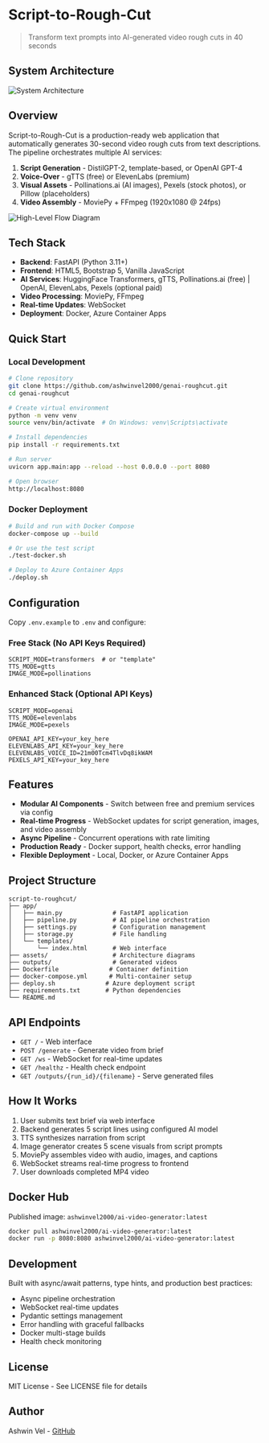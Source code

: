# Script-to-Rough-Cut

> Transform text prompts into AI-generated video rough cuts in 40 seconds

## System Architecture
![System Architecture](assets/system_architecture.png)

## Overview

Script-to-Rough-Cut is a production-ready web application that automatically generates 30-second video rough cuts from text descriptions. The pipeline orchestrates multiple AI services:

1. **Script Generation** - DistilGPT-2, template-based, or OpenAI GPT-4
2. **Voice-Over** - gTTS (free) or ElevenLabs (premium)
3. **Visual Assets** - Pollinations.ai (AI images), Pexels (stock photos), or Pillow (placeholders)
4. **Video Assembly** - MoviePy + FFmpeg (1920x1080 @ 24fps)

![High-Level Flow Diagram](assets/high_level_flow.png)

## Tech Stack

- **Backend**: FastAPI (Python 3.11+)
- **Frontend**: HTML5, Bootstrap 5, Vanilla JavaScript
- **AI Services**: HuggingFace Transformers, gTTS, Pollinations.ai (free) | OpenAI, ElevenLabs, Pexels (optional paid)
- **Video Processing**: MoviePy, FFmpeg
- **Real-time Updates**: WebSocket
- **Deployment**: Docker, Azure Container Apps

## Quick Start

### Local Development

```bash
# Clone repository
git clone https://github.com/ashwinvel2000/genai-roughcut.git
cd genai-roughcut

# Create virtual environment
python -m venv venv
source venv/bin/activate  # On Windows: venv\Scripts\activate

# Install dependencies
pip install -r requirements.txt

# Run server
uvicorn app.main:app --reload --host 0.0.0.0 --port 8080

# Open browser
http://localhost:8080
```

### Docker Deployment

```bash
# Build and run with Docker Compose
docker-compose up --build

# Or use the test script
./test-docker.sh

# Deploy to Azure Container Apps
./deploy.sh
```

## Configuration

Copy `.env.example` to `.env` and configure:

### Free Stack (No API Keys Required)
```env
SCRIPT_MODE=transformers  # or "template"
TTS_MODE=gtts
IMAGE_MODE=pollinations
```

### Enhanced Stack (Optional API Keys)
```env
SCRIPT_MODE=openai
TTS_MODE=elevenlabs
IMAGE_MODE=pexels

OPENAI_API_KEY=your_key_here
ELEVENLABS_API_KEY=your_key_here
ELEVENLABS_VOICE_ID=21m00Tcm4TlvDq8ikWAM
PEXELS_API_KEY=your_key_here
```

## Features

- **Modular AI Components** - Switch between free and premium services via config
- **Real-time Progress** - WebSocket updates for script generation, images, and video assembly
- **Async Pipeline** - Concurrent operations with rate limiting
- **Production Ready** - Docker support, health checks, error handling
- **Flexible Deployment** - Local, Docker, or Azure Container Apps

## Project Structure

```
script-to-roughcut/
├── app/
│   ├── main.py              # FastAPI application
│   ├── pipeline.py          # AI pipeline orchestration
│   ├── settings.py          # Configuration management
│   ├── storage.py           # File handling
│   └── templates/
│       └── index.html       # Web interface
├── assets/                  # Architecture diagrams
├── outputs/                 # Generated videos
├── Dockerfile              # Container definition
├── docker-compose.yml      # Multi-container setup
├── deploy.sh              # Azure deployment script
├── requirements.txt       # Python dependencies
└── README.md
```

## API Endpoints

- `GET /` - Web interface
- `POST /generate` - Generate video from brief
- `GET /ws` - WebSocket for real-time updates
- `GET /healthz` - Health check endpoint
- `GET /outputs/{run_id}/{filename}` - Serve generated files

## How It Works

1. User submits text brief via web interface
2. Backend generates 5 script lines using configured AI model
3. TTS synthesizes narration from script
4. Image generator creates 5 scene visuals from script prompts
5. MoviePy assembles video with audio, images, and captions
6. WebSocket streams real-time progress to frontend
7. User downloads completed MP4 video

## Docker Hub

Published image: `ashwinvel2000/ai-video-generator:latest`

```bash
docker pull ashwinvel2000/ai-video-generator:latest
docker run -p 8080:8080 ashwinvel2000/ai-video-generator:latest
```

## Development

Built with async/await patterns, type hints, and production best practices:
- Async pipeline orchestration
- WebSocket real-time updates
- Pydantic settings management
- Error handling with graceful fallbacks
- Docker multi-stage builds
- Health check monitoring

## License

MIT License - See LICENSE file for details

## Author

Ashwin Vel - [GitHub](https://github.com/ashwinvel2000)
